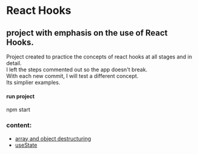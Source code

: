 # React Hooks
## project with emphasis on the use of React Hooks.

Project created to practice the concepts of react hooks at all stages and in detail.<br/>
I left the steps commented out so the app doesn't break.<br/>
With each new commit, I will test a different concept.<br/>
Its simplier examples.<br/>

#### run project
npm start

### content:

- [array and object destructuring](https://github.com/Jeefelix/ReactHooks/commit/94e5c1bdaa197fd2092499f882052ed430691226)
- [useState](https://github.com/Jeefelix/ReactHooks/commit/7e0a209625387a731d05a5f53b68abcb9cf24a73)
